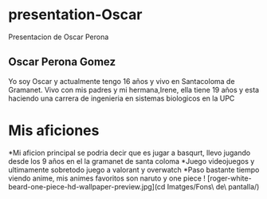 # presentation-Oscar
Presentacion de Oscar Perona
## Oscar Perona Gomez
Yo soy Oscar y actualmente tengo 16 años y vivo en Santacoloma de Gramanet.
Vivo con mis padres y mi hermana,Irene, ella tiene 19 años y esta haciendo una carrera de ingenieria en sistemas biologicos en la UPC

# __Mis aficiones__

*Mi aficion principal se podria decir que es jugar a basqurt, llevo jugando desde los 9 años en el la gramanet de santa coloma
*Juego videojuegos y ultimamente sobretodo juego a valorant y overwatch
*Paso bastante tiempo viendo anime, mis animes favoritos son naruto y one piece ! [roger-white-beard-one-piece-hd-wallpaper-preview.jpg](cd Imatges/Fons\ de\ pantalla/) 
